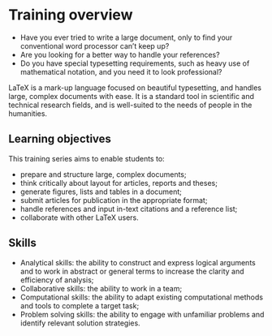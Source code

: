 # Training overview

* Have you ever tried to write a large document, only to find your conventional word processor can’t keep up?
* Are you looking for a better way to handle your references?
* Do you have special typesetting requirements, such as heavy use of mathematical notation, and you need it to look professional?

LaTeX is a mark-up language focused on beautiful typesetting, and handles large, complex documents with ease. It is a standard tool in scientific and technical research fields, and is well-suited to the needs of people in the humanities.

##  Learning objectives

This training series aims to enable students to:

*   prepare and structure large, complex documents;
*   think critically about layout for articles, reports and theses;
*   generate figures, lists and tables in a document;
*   submit articles for publication in the appropriate format;
*   handle references and input in-text citations and a reference list;
*   collaborate with other LaTeX users.

##  Skills

* Analytical skills: the ability to construct and express logical arguments and to work in abstract or general terms to increase the clarity and efficiency of analysis;
* Collaborative skills: the ability to work in a team;
* Computational skills: the ability to adapt existing computational methods and tools to complete a target task;
* Problem solving skills: the ability to engage with unfamiliar problems and identify relevant solution strategies.

